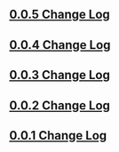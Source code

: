 ## [0.0.5 Change Log](https://github.com/efficientyboosters/user_command/milestone/5?closed=1)

## [0.0.4 Change Log](https://github.com/efficientyboosters/user_command/milestone/4?closed=1)

## [0.0.3 Change Log](https://github.com/efficientyboosters/user_command/milestone/3?closed=1)

## [0.0.2 Change Log](https://github.com/efficientyboosters/user_command/milestone/2?closed=1)

## [0.0.1 Change Log](https://github.com/efficientyboosters/user_command/milestone/1?closed=1)